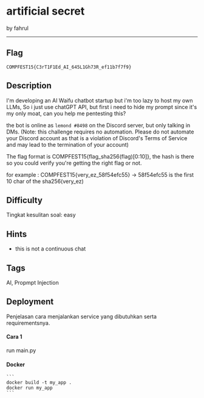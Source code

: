 # artificial secret

by fahrul

---

## Flag

```
COMPFEST15{C3rT1F1Ed_AI_645L1Gh73R_ef11b7f7f9}
```

## Description

I'm developing an AI Waifu chatbot startup but i'm too lazy to host my own LLMs, So i just use chatGPT API, but first i need to hide my prompt since it's my only moat, can you help me pentesting this? 

the bot is online as `lemond
#8498` on the Discord server, but only talking in DMs. 
(Note: this challenge requires no automation. Please do not automate your Discord account as that is a violation of Discord's Terms of Service and may lead to the termination of your account)

The flag format is COMPFEST15{flag_sha256(flag)[0:10]}, the hash is there so you could verify you're getting the right flag or not.

for example : 
COMPFEST15{very_ez_58f54efc55} -> 58f54efc55 is the first 10 char of the sha256(very_ez)


## Difficulty
Tingkat kesulitan soal: easy

## Hints
* this is not a continuous chat

## Tags
AI, Propmpt Injection

## Deployment
Penjelasan cara menjalankan service yang dibutuhkan serta requirementsnya.

#### Cara 1
run main.py

#### Docker
    ```
    docker build -t my_app .
    docker run my_app
    ```